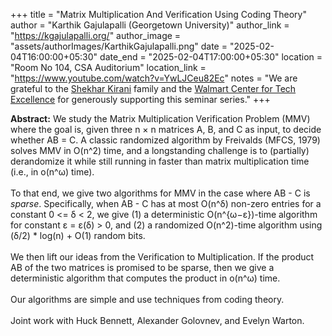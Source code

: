 +++
title = "Matrix Multiplication And Verification Using Coding Theory"
author = "Karthik Gajulapalli (Georgetown University)"
author_link = "https://kgajulapalli.org/"
author_image = "assets/authorImages/KarthikGajulapalli.png"
date = "2025-02-04T16:00:00+05:30"
date_end = "2025-02-04T17:00:00+05:30"
location = "Room No 104, CSA Auditorium"
location_link = "https://www.youtube.com/watch?v=YwLJCeu82Ec"
notes = "We are grateful to the <a href = "https://www.accel.com/people/shekhar-kirani" target= "_blank">Shekhar Kirani</a> family and the <a href = "https://www.csa.iisc.ac.in/cfe-walmart/" target= "_blank">Walmart Center for Tech Excellence</a> for generously supporting this seminar series."
+++

<b>Abstract:</b>
We study the Matrix Multiplication Verification Problem (MMV) where the goal is, given three n × n matrices A, B, and C as input, to decide whether AB = C. A classic randomized algorithm by Freivalds (MFCS, 1979) solves MMV in O(n^2) time, and a longstanding challenge is to (partially) derandomize it while still running in faster than matrix multiplication time (i.e., in o(n^ω) time).
<br><br>
To that end, we give two algorithms for MMV in the case where AB - C is *sparse*. Specifically, when AB - C has at most O(n^δ) non-zero entries for a constant 0 <= δ < 2, we give (1) a deterministic O(n^{ω−ε})-time algorithm for constant ε = ε(δ) > 0, and (2) a randomized O(n^2)-time algorithm using (δ/2) * log(n) + O(1) random bits.
<br><br>
We then lift our ideas from the Verification to Multiplication. If the product AB of the two matrices is promised to be sparse, then we give a deterministic algorithm that computes the product in o(n^ω) time.
<br><br>
Our algorithms are simple and use techniques from coding theory.
<br><br>
Joint work with Huck Bennett, Alexander Golovnev, and Evelyn Warton.
